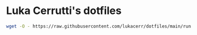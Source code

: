 # Luka Cerrutti's dotfiles

```sh
wget -O - https://raw.githubusercontent.com/lukacerr/dotfiles/main/run.sh | bash
```
